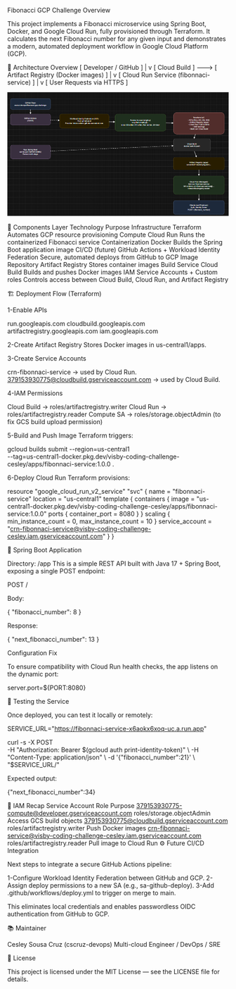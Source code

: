 Fibonacci GCP Challenge
Overview

This project implements a Fibonacci microservice using Spring Boot, Docker, and Google Cloud Run, fully provisioned through Terraform.
It calculates the next Fibonacci number for any given input and demonstrates a modern, automated deployment workflow in Google Cloud Platform (GCP).

🧩 Architecture Overview
[ Developer / GitHub ] 
          |
          v
[ Cloud Build ] ---> [ Artifact Registry (Docker images) ]
          |
          v
[ Cloud Run Service (fibonnaci-service) ]
          |
          v
      [ User Requests via HTTPS ]

![alt text](image.png)      

🚀 Components
Layer	              Technology	                                       Purpose
Infrastructure	      Terraform	                                           Automates GCP resource provisioning
Compute	              Cloud Run	                                           Runs the containerized Fibonacci service
Containerization	  Docker	                                           Builds the Spring Boot application image
CI/CD (future)	      GitHub Actions + Workload Identity Federation	       Secure, automated deploys from GitHub to GCP
Image Repository	  Artifact Registry	                                   Stores container images
Build Service	      Cloud Build	                                       Builds and pushes Docker images
IAM	                  Service Accounts + Custom roles	                   Controls access between Cloud Build, Cloud Run, and Artifact Registry

🏗️ Deployment Flow (Terraform)

1-Enable APIs

run.googleapis.com
cloudbuild.googleapis.com
artifactregistry.googleapis.com
iam.googleapis.com


2-Create Artifact Registry
Stores Docker images in us-central1/apps.

3-Create Service Accounts

crn-fibonnaci-service → used by Cloud Run.
379153930775@cloudbuild.gserviceaccount.com → used by Cloud Build.

4-IAM Permissions

Cloud Build → roles/artifactregistry.writer
Cloud Run → roles/artifactregistry.reader
Compute SA → roles/storage.objectAdmin (to fix GCS build upload permission)

5-Build and Push Image
Terraform triggers:

gcloud builds submit --region=us-central1 \
  --tag=us-central1-docker.pkg.dev/visby-coding-challenge-cesley/apps/fibonnaci-service:1.0.0 .


6-Deploy Cloud Run
Terraform provisions:

resource "google_cloud_run_v2_service" "svc" {
  name     = "fibonnaci-service"
  location = "us-central1"
  template {
    containers {
      image = "us-central1-docker.pkg.dev/visby-coding-challenge-cesley/apps/fibonnaci-service:1.0.0"
      ports { container_port = 8080 }
    }
    scaling { min_instance_count = 0, max_instance_count = 10 }
    service_account = "crn-fibonnaci-service@visby-coding-challenge-cesley.iam.gserviceaccount.com"
  }
}

🧮 Spring Boot Application

Directory: /app
This is a simple REST API built with Java 17 + Spring Boot, exposing a single POST endpoint:

POST /

Body:

{
  "fibonacci_number": 8
}


Response:

{
  "next_fibonacci_number": 13
}

Configuration Fix

To ensure compatibility with Cloud Run health checks, the app listens on the dynamic port:

server.port=${PORT:8080}

🧰 Testing the Service

Once deployed, you can test it locally or remotely:

SERVICE_URL="https://fibonnaci-service-x6aokx6xoq-uc.a.run.app"

curl -s -X POST \
  -H "Authorization: Bearer $(gcloud auth print-identity-token)" \
  -H "Content-Type: application/json" \
  -d '{"fibonacci_number":21}' \
  "$SERVICE_URL/"


Expected output:

{"next_fibonacci_number":34}

🔐 IAM Recap
Service Account	                                                            Role	                        Purpose
379153930775-compute@developer.gserviceaccount.com	                        roles/storage.objectAdmin	    Access GCS build objects
379153930775@cloudbuild.gserviceaccount.com	                                roles/artifactregistry.writer	Push Docker images
crn-fibonnaci-service@visby-coding-challenge-cesley.iam.gserviceaccount.com	roles/artifactregistry.reader	Pull image to Cloud Run
⚙️ Future CI/CD Integration

Next steps to integrate a secure GitHub Actions pipeline:

1-Configure Workload Identity Federation between GitHub and GCP.
2-Assign deploy permissions to a new SA (e.g., sa-github-deploy).
3-Add .github/workflows/deploy.yml to trigger on merge to main.

This eliminates local credentials and enables passwordless OIDC authentication from GitHub to GCP.

📚 Maintainer

Cesley Sousa Cruz (cscruz-devops)
Multi-cloud Engineer / DevOps / SRE


🪪 License

This project is licensed under the MIT License — see the LICENSE file for details.